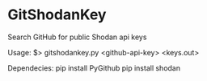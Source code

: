 # GitShodanKey
Search GitHub for public Shodan api keys

Usage: $> gitshodankey.py \<github-api-key> <keys.out>
  
Dependecies:
  pip install PyGithub
  pip install shodan
  
